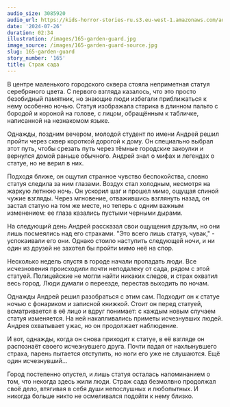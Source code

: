 ```yaml
---
audio_size: 3085920
audio_url: https://kids-horror-stories-ru.s3.eu-west-1.amazonaws.com/audio/165-garden-guard.mp3
date: '2024-07-26'
duration: 02:34
illustration: /images/165-garden-guard.jpg
image_source: /images/165-garden-guard-source.jpg
slug: 165-garden-guard
story_number: '165'
title: Страж сада
---
```


В центре маленького городского сквера стояла неприметная статуя серебряного цвета. С первого взгляда казалось, что это просто безобидный памятник, но знающие люди избегали приближаться к нему особенно ночью. Статуя изображала старика в длинном пальто с бородой и короной на голове, с лицом, обращённым к табличке, написанной на незнакомом языке.

Однажды, поздним вечером, молодой студент по имени Андрей решил пройти через сквер короткой дорогой к дому. Он специально выбрал этот путь, чтобы срезать путь через тёмные городские закоулки и вернулся домой раньше обычного. Андрей знал о мифах и легендах о статуе, но не верил в них.

Подходя ближе, он ощутил странное чувство беспокойства, словно статуя следила за ним глазами. Воздух стал холодным, несмотря на жаркую летнюю ночь. Он ускорил шаг и прошел мимо, ощущая спиной чужие взгляды. Через мгновение, отважившись взглянуть назад, он застал статую на том же месте, но теперь с одним важным изменением: ее глаза казались пустыми черными дырами.

На следующий день Андрей рассказал свои ощущения друзьям, но они лишь посмеялись над его страхами. "Это всего лишь статуя, чувак," - успокаивали его они. Однако стоило наступить следующей ночи, и ни один из друзей не захотел бы пройти мимо неё на спор.

Несколько недель спустя в городе начали пропадать люди. Все исчезновения происходили почти неподалеку от сада, рядом с этой статуей. Полицейские не могли найти никаких следов, и страх охватил весь город. Люди думали о переезде, перестав выходить по ночам.

Однажды Андрей решил разобраться с этим сам. Подходит он к статуе ночью с фонариком и записной книжкой. Стоит он перед статуей, всматривается в её лицо и вдруг понимает: с каждым новым случаем статуя изменяется. На ней накапливались приметы исчезнувших людей. Андрея охватывает ужас, но он продолжает наблюдение.

И вот, однажды, когда он снова приходит к статуе, в её взгляде он распознаёт своего исчезнувшего друга. Почти падая от нахлынувшего страха, парень пытается отступить, но ноги его уже не слушаются. Ещё один исчезнувший...

Город постепенно опустел, и лишь статуя осталась напоминанием о том, что некогда здесь жили люди. Страж сада безмолвно продолжал своё дело, втягивая в себя души непослушных и любопытных. И никогда больше никто не осмеливался подойти к нему близко.